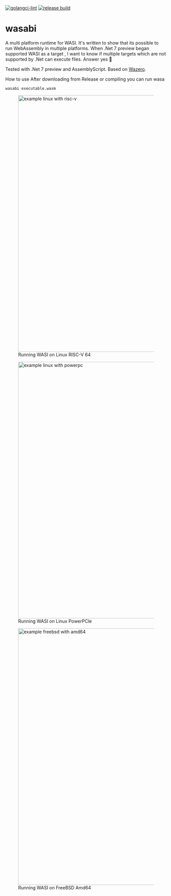 [![golangci-lint](https://github.com/bleakview/wasabi/actions/workflows/golanglint.yml/badge.svg)](https://github.com/bleakview/wasabi/actions/workflows/golanglint.yml) [![release build](https://github.com/bleakview/wasabi/actions/workflows/releasebuild.yml/badge.svg)](https://github.com/bleakview/wasabi/actions/workflows/releasebuild.yml)
# wasabi
A multi platform runtime for WASI. It's written to show that its possible to run WebAssembly in multiple platforms. When .Net 7 preview began supported WASI as a target , I want to know if multiple targets which are not supported by .Net can execute files. Answer yes 🙂

Tested with .Net 7 preview and AssemblyScript. Based on [Wazero](https://github.com/tetratelabs/wazero/).

How to use
After downloading from Release or compiling you can run wasa
```
wasabi executable.wasm
```
<figure>
<img src="https://bleakview.github.io/git/wasabi/images/linux_riscv64.jpg" alt="example linux with risc-v" width="800"/>
<figcaption>Running WASI on Linux RISC-V 64</figcaption>
</figure>
<figure>
<img src="https://bleakview.github.io/git/wasabi/images/linux_ppc64le.jpg" alt="example linux with powerpc" width="800"/>
<figcaption>Running WASI on Linux PowerPCle</figcaption>
</figure>
<figure>
<img src="https://bleakview.github.io/git/wasabi/images/freebsd_amd64.jpg" alt="example freebsd with amd64" width="800"/>
    <figcaption>Running WASI on FreeBSD Amd64</figcaption>
</figure>

